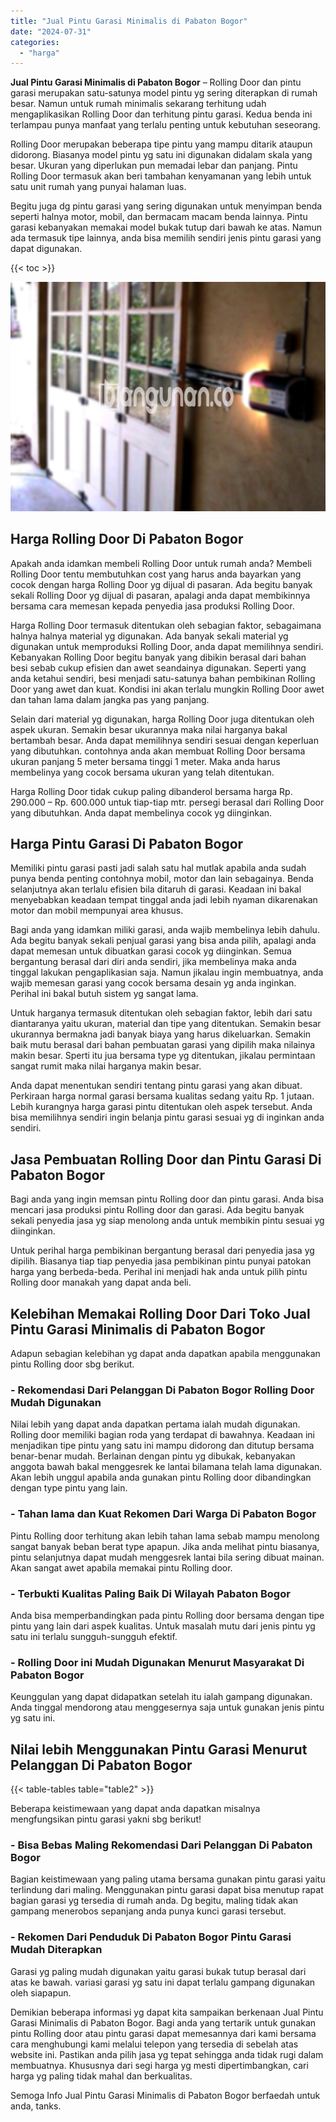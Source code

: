 ```yaml
---
title: "Jual Pintu Garasi Minimalis di Pabaton Bogor"
date: "2024-07-31"
categories: 
  - "harga"
---
```


**Jual Pintu Garasi Minimalis di Pabaton Bogor** – Rolling Door dan pintu garasi merupakan satu-satunya model pintu yg sering diterapkan di rumah besar. Namun untuk rumah minimalis sekarang terhitung udah mengaplikasikan Rolling Door dan terhitung pintu garasi. Kedua benda ini terlampau punya manfaat yang terlalu penting untuk kebutuhan seseorang.

Rolling Door merupakan beberapa tipe pintu yang mampu ditarik ataupun didorong. Biasanya model pintu yg satu ini digunakan didalam skala yang besar. Ukuran yang diperlukan pun memadai lebar dan panjang. Pintu Rolling Door termasuk akan beri tambahan kenyamanan yang lebih untuk satu unit rumah yang punyai halaman luas.

Begitu juga dg pintu garasi yang sering digunakan untuk menyimpan benda seperti halnya motor, mobil, dan bermacam macam benda lainnya. Pintu garasi kebanyakan memakai model bukak tutup dari bawah ke atas. Namun ada termasuk tipe lainnya, anda bisa memilih sendiri jenis pintu garasi yang dapat digunakan.

{{< toc >}}

![Jual Pintu Garasi Minimalis di Pabaton Bogor](/images/pintu-garasi-04.png)

## Harga Rolling Door Di Pabaton Bogor

Apakah anda idamkan membeli Rolling Door untuk rumah anda? Membeli Rolling Door tentu membutuhkan cost yang harus anda bayarkan yang cocok dengan harga Rolling Door yg dijual di pasaran. Ada begitu banyak sekali Rolling Door yg dijual di pasaran, apalagi anda dapat membikinnya bersama cara memesan kepada penyedia jasa produksi Rolling Door.

Harga Rolling Door termasuk ditentukan oleh sebagian faktor, sebagaimana halnya halnya material yg digunakan. Ada banyak sekali material yg digunakan untuk memproduksi Rolling Door, anda dapat memilihnya sendiri. Kebanyakan Rolling Door begitu banyak yang dibikin berasal dari bahan besi sebab cukup efisien dan awet seandainya digunakan. Seperti yang anda ketahui sendiri, besi menjadi satu-satunya bahan pembikinan Rolling Door yang awet dan kuat. Kondisi ini akan terlalu mungkin Rolling Door awet dan tahan lama dalam jangka pas yang panjang.

Selain dari material yg digunakan, harga Rolling Door juga ditentukan oleh aspek ukuran. Semakin besar ukurannya maka nilai harganya bakal bertambah besar. Anda dapat memilihnya sendiri sesuai dengan keperluan yang dibutuhkan. contohnya anda akan membuat Rolling Door bersama ukuran panjang 5 meter bersama tinggi 1 meter. Maka anda harus membelinya yang cocok bersama ukuran yang telah ditentukan.

Harga Rolling Door tidak cukup paling dibanderol bersama harga Rp. 290.000 – Rp. 600.000 untuk tiap-tiap mtr. persegi berasal dari Rolling Door yang dibutuhkan. Anda dapat membelinya cocok yg diinginkan.

## Harga Pintu Garasi Di Pabaton Bogor

Memiliki pintu garasi pasti jadi salah satu hal mutlak apabila anda sudah punya benda penting contohnya mobil, motor dan lain sebagainya. Benda selanjutnya akan terlalu efisien bila ditaruh di garasi. Keadaan ini bakal menyebabkan keadaan tempat tinggal anda jadi lebih nyaman dikarenakan motor dan mobil mempunyai area khusus.

Bagi anda yang idamkan miliki garasi, anda wajib membelinya lebih dahulu. Ada begitu banyak sekali penjual garasi yang bisa anda pilih, apalagi anda dapat memesan untuk dibuatkan garasi cocok yg diinginkan. Semua bergantung berasal dari diri anda sendiri, jika membelinya maka anda tinggal lakukan pengaplikasian saja. Namun jikalau ingin membuatnya, anda wajib memesan garasi yang cocok bersama desain yg anda inginkan. Perihal ini bakal butuh sistem yg sangat lama.

Untuk harganya termasuk ditentukan oleh sebagian faktor, lebih dari satu diantaranya yaitu ukuran, material dan tipe yang ditentukan. Semakin besar ukurannya bermakna jadi banyak biaya yang harus dikeluarkan. Semakin baik mutu berasal dari bahan pembuatan garasi yang dipilih maka nilainya makin besar. Sperti itu jua bersama type yg ditentukan, jikalau permintaan sangat rumit maka nilai harganya makin besar.

Anda dapat menentukan sendiri tentang pintu garasi yang akan dibuat. Perkiraan harga normal garasi bersama kualitas sedang yaitu Rp. 1 jutaan. Lebih kurangnya harga garasi pintu ditentukan oleh aspek tersebut. Anda bisa memilihnya sendiri ingin belanja pintu garasi sesuai yg di inginkan anda sendiri.

## Jasa Pembuatan Rolling Door dan Pintu Garasi Di Pabaton Bogor

Bagi anda yang ingin memsan pintu Rolling door dan pintu garasi. Anda bisa mencari jasa produksi pintu Rolling door dan garasi. Ada begitu banyak sekali penyedia jasa yg siap menolong anda untuk membikin pintu sesuai yg diinginkan.

Untuk perihal harga pembikinan bergantung berasal dari penyedia jasa yg dipilih. Biasanya tiap tiap penyedia jasa pembikinan pintu punyai patokan harga yang berbeda-beda. Perihal ini menjadi hak anda untuk pilih pintu Rolling door manakah yang dapat anda beli.

## Kelebihan Memakai Rolling Door Dari Toko Jual Pintu Garasi Minimalis di Pabaton Bogor

Adapun sebagian kelebihan yg dapat anda dapatkan apabila menggunakan pintu Rolling door sbg berikut.

### \- Rekomendasi Dari Pelanggan Di Pabaton Bogor Rolling Door Mudah Digunakan

Nilai lebih yang dapat anda dapatkan pertama ialah mudah digunakan. Rolling door memiliki bagian roda yang terdapat di bawahnya. Keadaan ini menjadikan tipe pintu yang satu ini mampu didorong dan ditutup bersama benar-benar mudah. Berlainan dengan pintu yg dibukak, kebanyakan anggota bawah bakal menggesrek ke lantai bilamana telah lama digunakan. Akan lebih unggul apabila anda gunakan pintu Rolling door dibandingkan dengan type pintu yang lain.

### \- Tahan lama dan Kuat Rekomen Dari Warga Di Pabaton Bogor

Pintu Rolling door terhitung akan lebih tahan lama sebab mampu menolong sangat banyak beban berat type apapun. Jika anda melihat pintu biasanya, pintu selanjutnya dapat mudah menggesrek lantai bila sering dibuat mainan. Akan sangat awet apabila memakai pintu Rolling door.

### \- Terbukti Kualitas Paling Baik Di Wilayah Pabaton Bogor

Anda bisa memperbandingkan pada pintu Rolling door bersama dengan tipe pintu yang lain dari aspek kualitas. Untuk masalah mutu dari jenis pintu yg satu ini terlalu sungguh-sungguh efektif.

### \- Rolling Door ini Mudah Digunakan Menurut Masyarakat Di Pabaton Bogor

Keunggulan yang dapat didapatkan setelah itu ialah gampang digunakan. Anda tinggal mendorong atau menggesernya saja untuk gunakan jenis pintu yg satu ini.

## Nilai lebih Menggunakan Pintu Garasi Menurut Pelanggan Di Pabaton Bogor

{{< table-tables table="table2" >}}

Beberapa keistimewaan yang dapat anda dapatkan misalnya mengfungsikan pintu garasi yakni sbg berikut!

### \- Bisa Bebas Maling Rekomendasi Dari Pelanggan Di Pabaton Bogor

Bagian keistimewaan yang paling utama bersama gunakan pintu garasi yaitu terlindung dari maling. Menggunakan pintu garasi dapat bisa menutup rapat bagian garasi yg tersedia di rumah anda. Dg begitu, maling tidak akan gampang menerobos sepanjang anda punya kunci garasi tersebut.

### \- Rekomen Dari Penduduk Di Pabaton Bogor Pintu Garasi Mudah Diterapkan

Garasi yg paling mudah digunakan yaitu garasi bukak tutup berasal dari atas ke bawah. variasi garasi yg satu ini dapat terlalu gampang digunakan oleh siapapun.

Demikian beberapa informasi yg dapat kita sampaikan berkenaan Jual Pintu Garasi Minimalis di Pabaton Bogor. Bagi anda yang tertarik untuk gunakan pintu Rolling door atau pintu garasi dapat memesannya dari kami bersama cara menghubungi kami melalui telepon yang tersedia di sebelah atas website ini. Pastikan anda pilih jasa yg tepat sehingga anda tidak rugi dalam membuatnya. Khususnya dari segi harga yg mesti dipertimbangkan, cari harga yg paling tidak mahal dan berkualitas.

Semoga Info Jual Pintu Garasi Minimalis di Pabaton Bogor berfaedah untuk anda, tanks.
